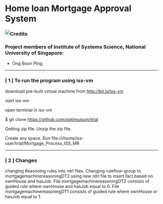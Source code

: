 ﻿# Home loan Mortgage Approval System

<img src="clips/static/hdb-bto.png"
     style="float: left; margin-right: 0px;" />

### Credits
### Project members of Institute of Systems Science, National University of Singapore:
* Ong Boon Ping

---

### [ 1 ] To run the program using iss-vm

download pre-built virtual machine from http://bit.ly/iss-vm

start iss-vm

open terminal in iss-vm

$ git clone https://github.com/optimusium/trial

Getting zip file. Unzip the zip file.

Create any space. Run 
file:///home/iss-user/trial/Mortgage_Process_ISS_MR

---

### [ 2 ] Changes
changing Reasoning rules into rdrl files.
Changing ruleflow-group to mortgagemachinereasoningDT2
using new rdrl file to insert fact based on ownHouse and hasJob.
File mortgagemachinereasoningDT2 consists of guided rule where ownHouse and hasJob equal to 0.
File mortgagemachinereasoningDT1 consists of guided rule where ownHouse or hasJob equal to 1.


